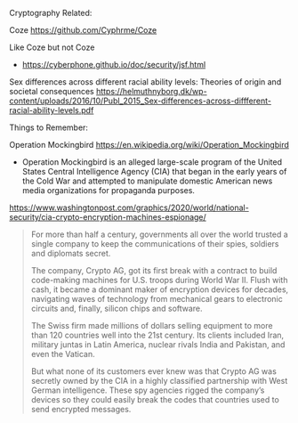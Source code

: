 















Cryptography Related:

Coze
https://github.com/Cyphrme/Coze

Like Coze but not Coze
  - https://cyberphone.github.io/doc/security/jsf.html



Sex differences across different racial ability levels: Theories of origin and societal consequences
https://helmuthnyborg.dk/wp-content/uploads/2016/10/Publ_2015_Sex-differences-across-diffferent-racial-ability-levels.pdf











Things to Remember: 

Operation Mockingbird https://en.wikipedia.org/wiki/Operation_Mockingbird
- Operation Mockingbird is an alleged large-scale program of the United States
  Central Intelligence Agency (CIA) that began in the early years of the Cold
  War and attempted to manipulate domestic American news media organizations for
  propaganda purposes. 

	

https://www.washingtonpost.com/graphics/2020/world/national-security/cia-crypto-encryption-machines-espionage/

>For more than half a century, governments all over the world trusted a single company to keep the communications of their spies, soldiers and diplomats secret.
>
>The company, Crypto AG, got its first break with a contract to build code-making machines for U.S. troops during World War II. Flush with cash, it became a dominant maker of encryption devices for decades, navigating waves of technology from mechanical gears to electronic circuits and, finally, silicon chips and software.
>
>The Swiss firm made millions of dollars selling equipment to more than 120 countries well into the 21st century. Its clients included Iran, military juntas in Latin America, nuclear rivals India and Pakistan, and even the Vatican.
>
>But what none of its customers ever knew was that Crypto AG was secretly owned by the CIA in a highly classified partnership with West German intelligence. These spy agencies rigged the company’s devices so they could easily break the codes that countries used to send encrypted messages. 

